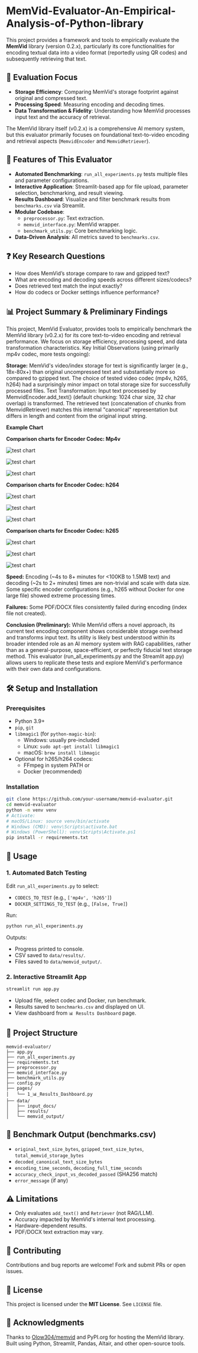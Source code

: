 # MemVid-Evaluator-An-Empirical-Analysis-of-Python-library


This project provides a framework and tools to empirically evaluate the **MemVid** library (version 0.2.x), particularly its core functionalities for encoding textual data into a video format (reportedly using QR codes) and subsequently retrieving that text.

## 📌 Evaluation Focus

- **Storage Efficiency**: Comparing MemVid's storage footprint against original and compressed text.
- **Processing Speed**: Measuring encoding and decoding times.
- **Data Transformation & Fidelity**: Understanding how MemVid processes input text and the accuracy of retrieval.

The MemVid library itself (v0.2.x) is a comprehensive AI memory system, but this evaluator primarily focuses on foundational text-to-video encoding and retrieval aspects (`MemvidEncoder` and `MemvidRetriever`).

## 🚀 Features of This Evaluator

- **Automated Benchmarking**: `run_all_experiments.py` tests multiple files and parameter configurations.
- **Interactive Application**: Streamlit-based app for file upload, parameter selection, benchmarking, and result viewing.
- **Results Dashboard**: Visualize and filter benchmark results from `benchmarks.csv` via Streamlit.
- **Modular Codebase**:
  - `preprocessor.py`: Text extraction.
  - `memvid_interface.py`: MemVid wrapper.
  - `benchmark_utils.py`: Core benchmarking logic.
- **Data-Driven Analysis**: All metrics saved to `benchmarks.csv`.

## ❓ Key Research Questions

- How does MemVid’s storage compare to raw and gzipped text?
- What are encoding and decoding speeds across different sizes/codecs?
- Does retrieved text match the input exactly?
- How do codecs or Docker settings influence performance?

## 📊 Project Summary & Preliminary Findings

This project, MemVid Evaluator, provides tools to empirically benchmark the MemVid library (v0.2.x) for its core text-to-video encoding and retrieval performance. We focus on storage efficiency, processing speed, and data transformation characteristics.
Key Initial Observations (using primarily mp4v codec, more tests ongoing):

**Storage:** MemVid's video/index storage for text is significantly larger (e.g., 18x-80x+) than original uncompressed text and substantially more so compared to gzipped text. The choice of tested video codec (mp4v, h265, h264) had a surprisingly minor impact on total storage size for successfully processed files.
Text Transformation: Input text processed by MemvidEncoder.add_text() (default chunking: 1024 char size, 32 char overlap) is transformed. The retrieved text (concatenation of chunks from MemvidRetriever) matches this internal "canonical" representation but differs in length and content from the original input string.

**Example Chart**

**Comparison charts for Encoder Codec: Mp4v**

![test chart](assets/mp4_Comparison-of-Actual-Storage-Sizes.jpg)

![test chart](assets/mp4_Processing-Times-vs.-Original-Text-Size.jpg)

![test chart](assets/mp4_Storage-Size-Ratios-MemVid-vs.-Original-vs-Gzipped.jpg)


**Comparison charts for Encoder Codec: h264**

![test chart](assets/h264_Comparison-of-Actual-Storage-Sizes.jpg)

![test chart](assets/h264_Processing-Times-vs.-Original-Text-Size.jpg)

![test chart](assets/h264_Storage-Size-Ratios-MemVid-vs.-Original-vs-Gzipped.jpg)

**Comparison charts for Encoder Codec: h265**

![test chart](assets/h265_Comparison-of-Actual-Storage-Sizes.jpg)

![test chart](assets/h265_Processing-Times-vs.-Original-Text-Size.jpg)

![test chart](assets/h265_Storage-Size-Ratios-MemVid-vs.-Original-vs-Gzipped.jpg)




**Speed:** Encoding (~4s to 8+ minutes for <100KB to 1.5MB text) and decoding (~2s to 2+ minutes) times are non-trivial and scale with data size. Some specific encoder configurations (e.g., h265 without Docker for one large file) showed extreme processing times.

**Failures:** Some PDF/DOCX files consistently failed during encoding (index file not created).

**Conclusion (Preliminary):** While MemVid offers a novel approach, its current text encoding component shows considerable storage overhead and transforms input text. Its utility is likely best understood within its broader intended role as an AI memory system with RAG capabilities, rather than as a general-purpose, space-efficient, or perfectly fiducial text storage method.
This evaluator (run_all_experiments.py and the Streamlit app.py) allows users to replicate these tests and explore MemVid's performance with their own data and configurations.


## 🛠️ Setup and Installation

### Prerequisites

- Python 3.9+
- `pip`, `git`
- `libmagic1` (for `python-magic-bin`): 
  - Windows: usually pre-included
  - Linux: `sudo apt-get install libmagic1`
  - macOS: `brew install libmagic`
- Optional for h265/h264 codecs:
  - FFmpeg in system PATH or
  - Docker (recommended)

### Installation

```bash
git clone https://github.com/your-username/memvid-evaluator.git
cd memvid-evaluator
python -m venv venv
# Activate:
# macOS/Linux: source venv/bin/activate
# Windows (CMD): venv\Scripts\activate.bat
# Windows (PowerShell): venv\Scripts\Activate.ps1
pip install -r requirements.txt
```

## 🚀 Usage

### 1. Automated Batch Testing

Edit `run_all_experiments.py` to select:
- `CODECS_TO_TEST` (e.g., `['mp4v', 'h265']`)
- `DOCKER_SETTINGS_TO_TEST` (e.g., `[False, True]`)

Run:
```bash
python run_all_experiments.py
```

Outputs:
- Progress printed to console.
- CSV saved to `data/results/`.
- Files saved to `data/memvid_output/`.

### 2. Interactive Streamlit App

```bash
streamlit run app.py
```

- Upload file, select codec and Docker, run benchmark.
- Results saved to `benchmarks.csv` and displayed on UI.
- View dashboard from `📊 Results Dashboard` page.

## 📁 Project Structure

```
memvid-evaluator/
├── app.py
├── run_all_experiments.py
├── requirements.txt
├── preprocessor.py
├── memvid_interface.py
├── benchmark_utils.py
├── config.py
├── pages/
│   └── 1_📊_Results_Dashboard.py
├── data/
│   ├── input_docs/
│   ├── results/
│   └── memvid_output/
```

## 📜 Benchmark Output (benchmarks.csv)

- `original_text_size_bytes`, `gzipped_text_size_bytes`, `total_memvid_storage_bytes`
- `decoded_canonical_text_size_bytes`
- `encoding_time_seconds`, `decoding_full_time_seconds`
- `accuracy_check_input_vs_decoded_passed` (SHA256 match)
- `error_message` (if any)

## ⚠️ Limitations

- Only evaluates `add_text()` and `Retriever` (not RAG/LLM).
- Accuracy impacted by MemVid's internal text processing.
- Hardware-dependent results.
- PDF/DOCX text extraction may vary.

## 🤝 Contributing

Contributions and bug reports are welcome! Fork and submit PRs or open issues.

## 📄 License

This project is licensed under the **MIT License**. See `LICENSE` file.

## 🙏 Acknowledgments

Thanks to [Olow304/memvid](https://github.com/Olow304/memvid) and PyPI.org for hosting the MemVid library.
Built using Python, Streamlit, Pandas, Altair, and other open-source tools.
